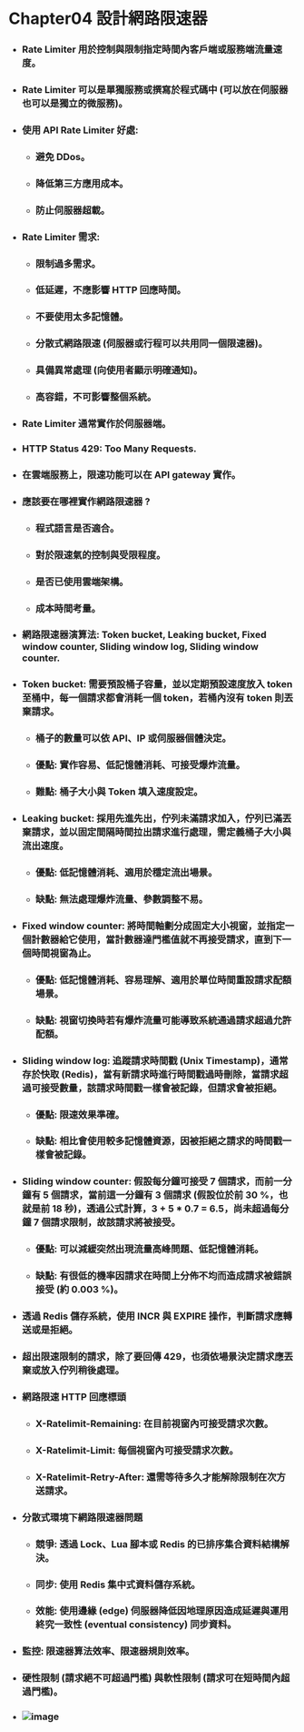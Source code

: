 Chapter04 設計網路限速器
=====
* ### Rate Limiter 用於控制與限制指定時間內客戶端或服務端流量速度。
* ### Rate Limiter 可以是單獨服務或撰寫於程式碼中 (可以放在伺服器也可以是獨立的微服務)。
* ### 使用 API Rate Limiter 好處:
    * ### 避免 DDos。
    * ### 降低第三方應用成本。
    * ### 防止伺服器超載。
* ### Rate Limiter 需求:
    * ### 限制過多需求。
    * ### 低延遲，不應影響 HTTP 回應時間。
    * ### 不要使用太多記憶體。
    * ### 分散式網路限速 (伺服器或行程可以共用同一個限速器)。
    * ### 具備異常處理 (向使用者顯示明確通知)。
    * ### 高容錯，不可影響整個系統。
* ### Rate Limiter 通常實作於伺服器端。
* ### HTTP Status 429: Too Many Requests.
* ### 在雲端服務上，限速功能可以在 API gateway 實作。
* ### 應該要在哪裡實作網路限速器 ?
    * ### 程式語言是否適合。
    * ### 對於限速氣的控制與受限程度。
    * ### 是否已使用雲端架構。
    * ### 成本時間考量。
* ### 網路限速器演算法: Token bucket, Leaking bucket, Fixed window counter, Sliding window log, Sliding window counter.
* ### Token bucket: 需要預設桶子容量，並以定期預設速度放入 token 至桶中，每一個請求都會消耗一個 token，若桶內沒有 token 則丟棄請求。
    * ### 桶子的數量可以依 API、IP 或伺服器個體決定。
    * ### 優點: 實作容易、低記憶體消耗、可接受爆炸流量。
    * ### 難點: 桶子大小與 Token 填入速度設定。
* ### Leaking bucket: 採用先進先出，佇列未滿請求加入，佇列已滿丟棄請求，並以固定間隔時間拉出請求進行處理，需定義桶子大小與流出速度。
    * ### 優點: 低記憶體消耗、適用於穩定流出場景。
    * ### 缺點: 無法處理爆炸流量、參數調整不易。
* ### Fixed window counter: 將時間軸劃分成固定大小視窗，並指定一個計數器給它使用，當計數器達門檻值就不再接受請求，直到下一個時間視窗為止。
    * ### 優點: 低記憶體消耗、容易理解、適用於單位時間重設請求配額場景。
    * ### 缺點: 視窗切換時若有爆炸流量可能導致系統通過請求超過允許配額。
* ### Sliding window log: 追蹤請求時間戳 (Unix Timestamp)，通常存於快取 (Redis)，當有新請求時進行時間戳過時刪除，當請求超過可接受數量，該請求時間戳一樣會被記錄，但請求會被拒絕。
    * ### 優點: 限速效果準確。
    * ### 缺點: 相比會使用較多記憶體資源，因被拒絕之請求的時間戳一樣會被記錄。
* ### Sliding window counter: 假設每分鐘可接受 7 個請求，而前一分鐘有 5 個請求，當前這一分鐘有 3 個請求 (假設位於前 30 %，也就是前 18 秒)，透過公式計算，3 + 5 * 0.7 = 6.5，尚未超過每分鐘 7 個請求限制，故該請求將被接受。
    * ### 優點: 可以減緩突然出現流量高峰問題、低記憶體消耗。
    * ### 缺點: 有很低的機率因請求在時間上分佈不均而造成請求被錯誤接受 (約 0.003 %)。
* ### 透過 Redis 儲存系統，使用 INCR 與 EXPIRE 操作，判斷請求應轉送或是拒絕。
* ### 超出限速限制的請求，除了要回傳 429，也須依場景決定請求應丟棄或放入佇列稍後處理。
* ### 網路限速 HTTP 回應標頭
    * ### X-Ratelimit-Remaining: 在目前視窗內可接受請求次數。
    * ### X-Ratelimit-Limit: 每個視窗內可接受請求次數。
    * ### X-Ratelimit-Retry-After: 還需等待多久才能解除限制在次方送請求。
* ### 分散式環境下網路限速器問題
    * ### 競爭: 透過 Lock、Lua 腳本或 Redis 的已排序集合資料結構解決。
    * ### 同步: 使用 Redis 集中式資料儲存系統。
    * ### 效能: 使用邊緣 (edge) 伺服器降低因地理原因造成延遲與運用終究一致性 (eventual consistency) 同步資料。
* ### 監控: 限速器算法效率、限速器規則效率。
* ### 硬性限制 (請求絕不可超過門檻) 與軟性限制 (請求可在短時間內超過門檻)。
* ### ![image](https://gitlab.com/ChiangWei/main/-/raw/master/SystemsDesign/Chapter04/SystemArchitectureDiagram.drawio.png)
<br />
